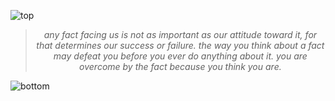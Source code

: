 ![top](https://github.com/user-attachments/assets/c0ff87ae-14a3-4edd-a449-ee6e0e2f73f5)

<!-- quote-start -->
<div align="center">

> *any fact facing us is not as important as our attitude toward it, for that determines our success or failure. the way you think about a fact may defeat you before you ever do anything about it. you are overcome by the fact because you think you are.*

</div>
<!-- quote-end -->


![bottom](https://github.com/user-attachments/assets/bf2cc040-2664-4cf3-8aaa-9d397c8a8f5c)
